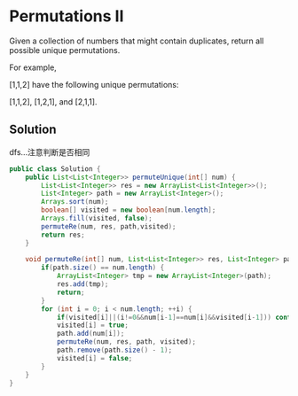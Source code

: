 # Permutations II

Given a collection of numbers that might contain duplicates, return all possible unique permutations.

For example,

[1,1,2] have the following unique permutations:

[1,1,2], [1,2,1], and [2,1,1].

## Solution

dfs...注意判断是否相同

```java
public class Solution {
    public List<List<Integer>> permuteUnique(int[] num) {
        List<List<Integer>> res = new ArrayList<List<Integer>>();
        List<Integer> path = new ArrayList<Integer>();
        Arrays.sort(num);
        boolean[] visited = new boolean[num.length];
        Arrays.fill(visited, false);
        permuteRe(num, res, path,visited);
        return res;
    }
    
    void permuteRe(int[] num, List<List<Integer>> res, List<Integer> path, boolean[] visited) {
        if(path.size() == num.length) {
            ArrayList<Integer> tmp = new ArrayList<Integer>(path);
            res.add(tmp);
            return;
        }
        for (int i = 0; i < num.length; ++i) {
            if(visited[i]||(i!=0&&num[i-1]==num[i]&&visited[i-1])) continue;
            visited[i] = true;
            path.add(num[i]);
            permuteRe(num, res, path, visited);
            path.remove(path.size() - 1);
            visited[i] = false;
        }
    }
}
```